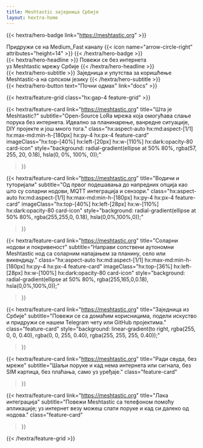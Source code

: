 ```yaml
---
title: Meshtastic заједница Србије
layout: hextra-home
---
```

<meta charset="UTF-8">

<style>
:root{--accent:#06b6d4}

/* Headline entrance */
.hero-headline{opacity:1;transform:none;animation:none}
@keyframes fadeUp{from{opacity:0;transform:translateY(10px)}to{opacity:1;transform:translateY(0)}}

/* Button pop */
.hero-button{transform-origin:center;animation:pop .9s cubic-bezier(.2,.9,.3,1) both}
@keyframes pop{0%{transform:scale(.96)}60%{transform:scale(1.03)}100%{transform:scale(1)}}

/* Feature card hover lift + icon float */
.feature-card{transition:transform .28s ease,box-shadow .28s ease;will-change:transform}
.feature-card:hover{transform:translateY(-6px) scale(1.01);box-shadow:0 12px 30px rgba(2,6,23,.12)}
.feature-card .card-icon{transition:transform .45s cubic-bezier(.2,.9,.3,1)}
.feature-card:hover .card-icon{transform:translateY(-8px) rotate(-4deg)}

/* Staggered reveal for grid children */
.feature-grid > *{opacity:0;transform:translateY(8px);animation:cardIn .6s cubic-bezier(.2,.9,.3,1) forwards}
.feature-grid > *:nth-child(1){animation-delay:.06s}
.feature-grid > *:nth-child(2){animation-delay:.12s}
.feature-grid > *:nth-child(3){animation-delay:.18s}
.feature-grid > *:nth-child(4){animation-delay:.24s}
.feature-grid > *:nth-child(5){animation-delay:.30s}
.feature-grid > *:nth-child(6){animation-delay:.36s}
.feature-grid > *:nth-child(7){animation-delay:.42s}
@keyframes cardIn{to{opacity:1;transform:translateY(0)}}

/* Reduced motion preference */
@media (prefers-reduced-motion: reduce){
  .hero-badge .dot,.hero-headline,.hero-button,.feature-grid > *{animation:none;transition:none}
}
</style>

{{< hextra/hero-badge link="https://meshtastic.org" >}}
  <div class="hx:w-2 hx:h-2 hx:rounded-full hx:bg-primary-400 dot"></div>
  <span>Придружи се на Medium_Fast каналу</span>
  {{< icon name="arrow-circle-right" attributes="height=14" >}}
{{< /hextra/hero-badge >}}

<div class="hx:mt-4 hx:mb-4">
{{< hextra/hero-headline >}}
  <span class="hero-headline">Повежи се без интернета&nbsp;<br class="hx:sm:block hx:hidden" />уз Meshtastic мрежу Србије</span>
{{< /hextra/hero-headline >}}
</div>

<div class="hx:mb-6">
{{< hextra/hero-subtitle >}}
  Заједница и упутства за коришћење Meshtastic-a на српском језику
{{< /hextra/hero-subtitle >}}
</div>

<div class="hx:mb-4">
{{< hextra/hero-button text="Почни одмах" link="docs" >}}
</div>

{{< hextra/feature-grid class="hx:gap-4 feature-grid" >}}

{{< hextra/feature-card
    link="https://meshtastic.org"
    title="Шта је Meshtastic?"
    subtitle="Open-Source LoRa мрежа која омогућава слање порука без интернета. Идеално за планинарење, ванредне ситуације, DIY пројекте и још много тога."
    class="hx:aspect-auto hx:md:aspect-[1/1] hx:max-md:min-h-[180px] hx:py-4 hx:px-4 feature-card"
    imageClass="hx:top-[40%] hx:left-[20px] hx:w-[110%] hx:dark:opacity-80 card-icon"
    style="background: radial-gradient(ellipse at 50% 80%, rgba(57, 255, 20, 0.18), hsla(0, 0%, 100%, 0));"
  >}}

{{< hextra/feature-card
    link="https://meshtastic.org"
    title="Водичи и туторијали"
    subtitle="Од првог подешавања до напредних опција као што су соларни нодови, MQTT интеграција и сензори."
    class="hx:aspect-auto hx:md:aspect-[1/1] hx:max-md:min-h-[180px] hx:py-4 hx:px-4 feature-card"
    imageClass="hx:top-[40%] hx:left-[28px] hx:w-[110%] hx:dark:opacity-80 card-icon"
    style="background: radial-gradient(ellipse at 50% 80%, rgba(255,255,0, 0.18), hsla(0,0%,100%,0));"
  >}}

{{< hextra/feature-card
    link="https://meshtastic.org"
    title="Соларни нодови и покривеност"
    subtitle="Направи сопствени аутономни Meshtastic нод са соларним напајањем за планину, село или викендицу."
    class="hx:aspect-auto hx:md:aspect-[1/1] hx:max-md:min-h-[180px] hx:py-4 hx:px-4 feature-card"
    imageClass="hx:top-[36%] hx:left-[28px] hx:w-[100%] hx:dark:opacity-80 card-icon"
    style="background: radial-gradient(ellipse at 50% 80%, rgba(255,165,0,0.18), hsla(0,0%,100%,0));"
  >}}

{{< hextra/feature-card
    link="https://meshtastic.org"
    title="Заједница из Србије"
    subtitle="Повежи се са домаћим корисницима, подели искуство и придружи се нашем Telegram чету или GitHub пројектима."
    class="feature-card"
    style="background: linear-gradient(to right, rgba(255, 0, 0, 0.40), rgba(0, 0, 255, 0.40), rgba(255, 255, 255, 0.40));"
  >}}

{{< hextra/feature-card
    link="https://meshtastic.org"
    title="Ради свуда, без мреже"
    subtitle="Шаљи поруке и кад нема интернета или сигнала, без SIM картица, без плаћања, само уз уређаје."
    class="feature-card"
  >}}

{{< hextra/feature-card
    link="https://meshtastic.org"
    title="Лака интеграција"
    subtitle="Повежи Meshtastic са телефоном помоћу апликације; уз интернет везу можеш слати поруке и кад си далеко од нодова."
    class="feature-card"
  >}}

{{< /hextra/feature-grid >}}


